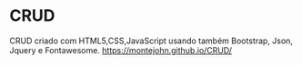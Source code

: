 # CRUD
CRUD criado com HTML5,CSS,JavaScript usando também Bootstrap, Json, Jquery e Fontawesome.
https://montejohn.github.io/CRUD/
